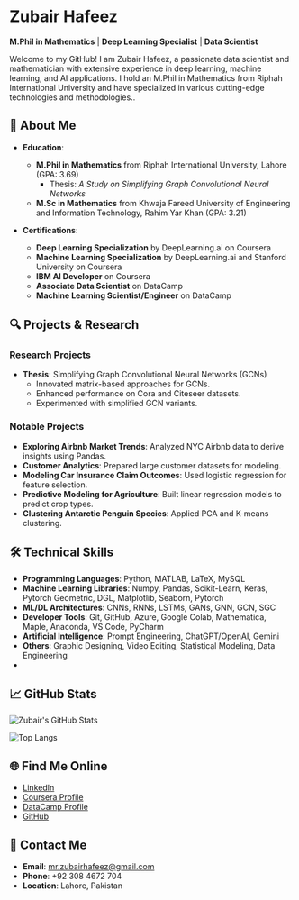 # Zubair Hafeez

**M.Phil in Mathematics** | **Deep Learning Specialist** | **Data Scientist**

Welcome to my GitHub! I am Zubair Hafeez, a passionate data scientist and mathematician with extensive experience in deep learning, machine learning, and AI applications. I hold an M.Phil in Mathematics from Riphah International University and have specialized in various cutting-edge technologies and methodologies..

## 🧠 About Me

- **Education**:
  - **M.Phil in Mathematics** from Riphah International University, Lahore (GPA: 3.69)
    - Thesis: *A Study on Simplifying Graph Convolutional Neural Networks*
  - **M.Sc in Mathematics** from Khwaja Fareed University of Engineering and Information Technology, Rahim Yar Khan (GPA: 3.21)

- **Certifications**:
  - **Deep Learning Specialization** by DeepLearning.ai on Coursera
  - **Machine Learning Specialization** by DeepLearning.ai and Stanford University on Coursera
  - **IBM AI Developer** on Coursera
  - **Associate Data Scientist** on DataCamp
  - **Machine Learning Scientist/Engineer** on DataCamp

## 🔍 Projects & Research

### Research Projects
- **Thesis**: Simplifying Graph Convolutional Neural Networks (GCNs)
  - Innovated matrix-based approaches for GCNs.
  - Enhanced performance on Cora and Citeseer datasets.
  - Experimented with simplified GCN variants.

### Notable Projects
- **Exploring Airbnb Market Trends**: Analyzed NYC Airbnb data to derive insights using Pandas.
- **Customer Analytics**: Prepared large customer datasets for modeling.
- **Modeling Car Insurance Claim Outcomes**: Used logistic regression for feature selection.
- **Predictive Modeling for Agriculture**: Built linear regression models to predict crop types.
- **Clustering Antarctic Penguin Species**: Applied PCA and K-means clustering.

## 🛠️ Technical Skills

- **Programming Languages**: Python, MATLAB, LaTeX, MySQL
- **Machine Learning Libraries**: Numpy, Pandas, Scikit-Learn, Keras, Pytorch Geometric, DGL, Matplotlib, Seaborn, Pytorch
- **ML/DL Architectures**: CNNs, RNNs, LSTMs, GANs, GNN, GCN, SGC
- **Developer Tools**: Git, GitHub, Azure, Google Colab, Mathematica, Maple, Anaconda, VS Code, PyCharm
- **Artificial Intelligence**: Prompt Engineering, ChatGPT/OpenAI, Gemini
- **Others**: Graphic Designing, Video Editing, Statistical Modeling, Data Engineering
- 
## 📈 GitHub Stats

![Zubair's GitHub Stats](https://github-readme-stats.vercel.app/api?username=zubair-hafeez&show_icons=true&theme=radical)

![Top Langs](https://github-readme-stats.vercel.app/api/top-langs/?username=zubair-hafeez&layout=compact&theme=radical)


## 🌐 Find Me Online

- [LinkedIn](https://www.linkedin.com/in/zubair-hafeez/)
- [Coursera Profile](https://www.coursera.org/learner/zubair-hafeez)
- [DataCamp Profile](https://www.datacamp.com/portfolio/zubair-hafeez)
- [GitHub](https://github.com/zubair-hafeez)

## 📧 Contact Me

- **Email**: [mr.zubairhafeez@gmail.com](mailto:mr.zubairhafeez@gmail.com)
- **Phone**: +92 308 4672 704
- **Location**: Lahore, Pakistan

